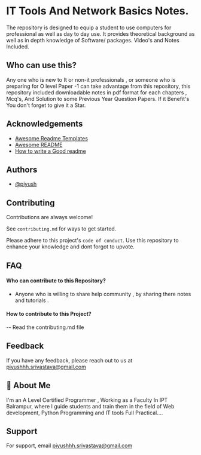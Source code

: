 # IT Tools And Network Basics Notes.
The repository is designed to equip a student to use computers for professional as well
as day to day use. It provides theoretical background as well as in depth 
knowledge of Software/ packages.
Video's and Notes Included.

## Who can use this?
Any one who is new to It or non-it professionals , or someone who is preparing for O level Paper -1 can take advantage from this repository, this repository included downloadable notes in pdf format for each chapters , Mcq's, And Solution to some Previous Year Question Papers.
If it Benefit's You don't forget to give it a Star.

## Acknowledgements

 - [Awesome Readme Templates](https://awesomeopensource.com/project/elangosundar/awesome-README-templates)
 - [Awesome README](https://github.com/matiassingers/awesome-readme)
 - [How to write a Good readme](https://bulldogjob.com/news/449-how-to-write-a-good-readme-for-your-github-project)

## Authors

- [@piyush](https://github.com/piyush-sri)

## Contributing

Contributions are always welcome!

See `contributing.md` for ways to get started.

Please adhere to this project's `code of conduct`.
Use this repository to enhance your knowledge and dont forgot to upvote.

## FAQ

#### Who can contribute to this Repository?

- Anyone who is willing to share help community , by sharing there notes and tutorials .

#### How to contribute to this Project?

-- Read the contributing.md file  

## Feedback

If you have any feedback, please reach out to us at piyushhh.srivastava@gmail.com

## 🚀 About Me
I'm an A Level Certified Programmer , Working as a Faculty In IPT Balrampur, where I guide students and train them in the field of Web development, Python Programming and IT tools Full Practical....


## Support

For support, email piyushhh.srivastava@gmail.com 
